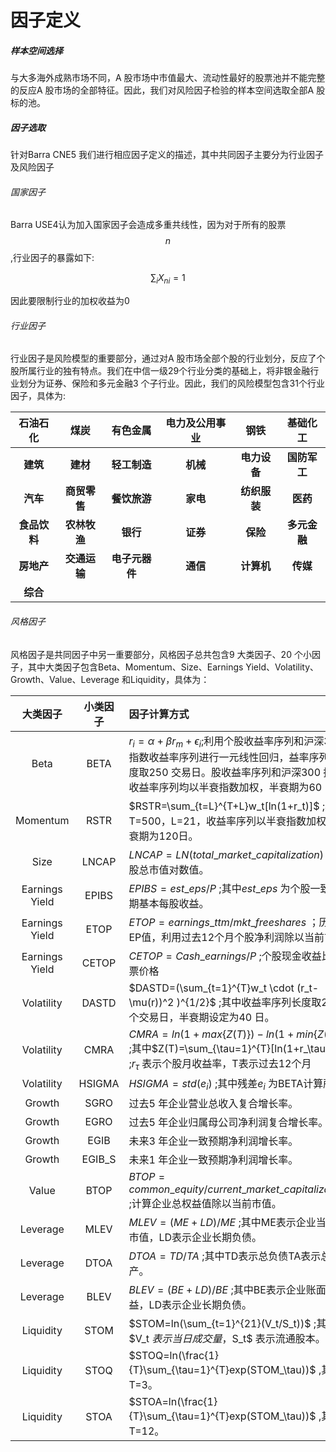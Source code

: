 # 因子定义

##### 样本空间选择

与大多海外成熟市场不同，A 股市场中市值最大、流动性最好的股票池并不能完整的反应A 股市场的全部特征。因此，我们对风险因子检验的样本空间选取全部A 股标的池。

##### 因子选取

针对Barra CNE5 我们进行相应因子定义的描述，其中共同因子主要分为行业因子及风险因子

###### 国家因子

Barra USE4认为加入国家因子会造成多重共线性，因为对于所有的股票$$n$$,行业因子的暴露如下:


$$
\sum_iX_{ni}=1
$$


因此要限制行业的加权收益为0

###### 行业因子

行业因子是风险模型的重要部分，通过对A 股市场全部个股的行业划分，反应了个股所属行业的独有特点。我们在中信一级29个行业分类的基础上，将非银金融行业划分为证券、保险和多元金融3 个子行业。因此，我们的风险模型包含31个行业因子，具体为:

| **石油石化** | **煤炭** | **有色金属** | **电力及公用事业** | **钢铁** | **基础化工** |
| :---: | :---: | :---: | :---: | :---: | :---: |
| **建筑** | **建材** | **轻工制造** | **机械** | **电力设备** | **国防军工** |
| **汽车** | **商贸零售** | **餐饮旅游** | **家电** | **纺织服装** | **医药** |
| **食品饮料** | **农林牧渔** | **银行** | **证券** | **保险** | **多元金融** |
| **房地产** | **交通运输** | **电子元器件** | **通信** | **计算机** | **传媒** |
| **综合** |  |  |  |  |  |

###### 风格因子

风格因子是共同因子中另一重要部分，风格因子总共包含9 大类因子、20 个小因子，其中大类因子包含Beta、Momentum、Size、Earnings Yield、Volatility、Growth、Value、Leverage 和Liquidity，具体为：

|    大类因子    | 小类因子 | 因子计算方式                                                 |
| :------------: | :------: | :----------------------------------------------------------- |
|      Beta      |   BETA   | $r_i=\alpha+\beta r_m+\epsilon_i$;利用个股收益率序列和沪深300 指数收益率序列进行一元线性回归，益率序列长度取250 交易日。股收益率序列和沪深300 指数收益率序列均以半衰指数加权，半衰期为60 日。 |
|    Momentum    |   RSTR   | $RSTR=\sum_{t=L}^{T+L}w_t[ln(1+r_t)]$ ;其中T=500，L=21，收益率序列以半衰指数加权，半衰期为120日。 |
|      Size      |  LNCAP   | $LNCAP=LN(total\_market\_capitalization)$ ;个股总市值对数值。 |
| Earnings Yield |  EPIBS   | $EPIBS=est\_eps/P$ ;其中$est\_ eps$ 为个股一致预期基本每股收益。 |
| Earnings Yield |   ETOP   | $E TO P = ea rn in g s \_ t tm / m k t \_ fre e sh a re s$ ；历史EP值，利用过去12个月个股净利润除以当前市值 |
| Earnings Yield |  CETOP   | $C E TO P = C a sh\_ ea rn in g s / P$ ;个股现金收益比股票价格 |
|   Volatility   |  DASTD   | $DASTD=(\sum_{t=1}^{T}w_t \cdot (r_t-\mu(r))^2 )^{1/2}$ ;其中收益率序列长度取250个交易日，半衰期设定为40 日。 |
|   Volatility   |   CMRA   | $CMRA=ln(1+max\{Z(T)\})-ln(1+min\{Z(T)\})$ ;其中$Z(T)=\sum_{\tau=1}^{T}[ln(1+r_\tau)]$ ;$r_\tau$ 表示个股月收益率，T表示过去12个月 |
|   Volatility   |  HSIGMA  | $HSIGMA=std(e_i)$ ;其中残差$e_i$ 为BETA计算所得              |
|     Growth     |   SGRO   | 过去5 年企业营业总收入复合增长率。                           |
|     Growth     |   EGRO   | 过去5 年企业归属母公司净利润复合增长率。                     |
|     Growth     |   EGIB   | 未来3 年企业一致预期净利润增长率。                           |
|     Growth     |  EGIB_S  | 未来1 年企业一致预期净利润增长率。                           |
|     Value      |   BTOP   | $BTOP=com m o n \_ eq u i ty / cu r ren t \_ m a rk e t \_ ca p i ta l iza t io n$ ;计算企业总权益值除以当前市值。 |
|    Leverage    |   MLEV   | $MLEV=(ME+LD)/ME$ ;其中ME表示企业当前总市值，LD表示企业长期负债。 |
|    Leverage    |   DTOA   | $DTOA =TD / TA$ ;其中TD表示总负债TA表示总资产。              |
|    Leverage    |   BLEV   | $B L E V = ( B E+ LD ) / B E$ ;其中BE表示企业账面权益，LD表示企业长期负债。 |
|   Liquidity    |   STOM   | $STOM=ln(\sum_{t=1}^{21}(V_t/S_t))$ ;其中$V_t $表示当日成交量，$S_t$ 表示流通股本。 |
|   Liquidity    |   STOQ   | $STOQ=ln(\frac{1}{T}\sum_{\tau=1}^{T}exp(STOM_\tau))$ ,其中T=3。 |
|   Liquidity    |   STOA   | $STOA=ln(\frac{1}{T}\sum_{\tau=1}^{T}exp(STOM_\tau))$ ,其中T=12。 |

